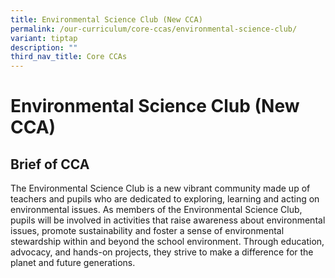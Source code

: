```yaml
---
title: Environmental Science Club (New CCA)
permalink: /our-curriculum/core-ccas/environmental-science-club/
variant: tiptap
description: ""
third_nav_title: Core CCAs
---
```

<h1>Environmental Science Club (New CCA)</h1>
<h2>Brief of CCA</h2>
<p>The Environmental Science Club is a new vibrant community made up of teachers
and pupils who are dedicated to exploring, learning and acting on environmental
issues. As members of the Environmental Science Club, pupils will be involved
in activities that raise awareness about environmental issues, promote
sustainability and foster a sense of environmental stewardship within and
beyond the school environment. Through education, advocacy, and hands-on
projects, they strive to make a difference for the planet and future generations.</p>
<p></p>
<p></p>
<p></p>
